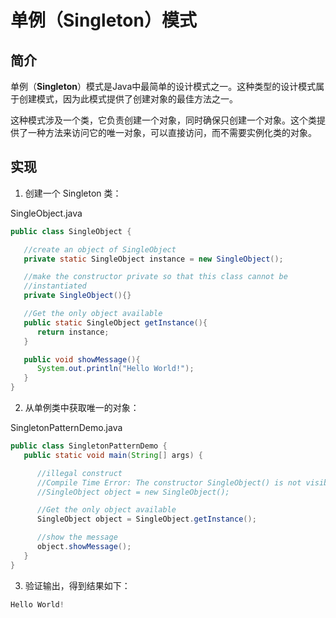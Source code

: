 # 单例（**Singleton**）模式

## 简介

单例（**Singleton**）模式是Java中最简单的设计模式之一。这种类型的设计模式属于创建模式，因为此模式提供了创建对象的最佳方法之一。

这种模式涉及一个类，它负责创建一个对象，同时确保只创建一个对象。这个类提供了一种方法来访问它的唯一对象，可以直接访问，而不需要实例化类的对象。

## 实现

1. 创建一个 Singleton 类：

SingleObject.java

```java
public class SingleObject {

   //create an object of SingleObject
   private static SingleObject instance = new SingleObject();

   //make the constructor private so that this class cannot be
   //instantiated
   private SingleObject(){}

   //Get the only object available
   public static SingleObject getInstance(){
      return instance;
   }

   public void showMessage(){
      System.out.println("Hello World!");
   }
}
```

2. 从单例类中获取唯一的对象：

SingletonPatternDemo.java

```java
public class SingletonPatternDemo {
   public static void main(String[] args) {

      //illegal construct
      //Compile Time Error: The constructor SingleObject() is not visible
      //SingleObject object = new SingleObject();

      //Get the only object available
      SingleObject object = SingleObject.getInstance();

      //show the message
      object.showMessage();
   }
}
```

3. 验证输出，得到结果如下：

```java
Hello World!
```

